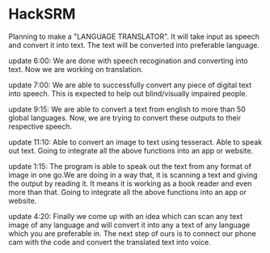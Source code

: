 # HackSRM
Planning to make a "LANGUAGE TRANSLATOR".
It will take input as speech and convert it into text.
The text will be converted into preferable language.

update 6:00:
We are done with speech recogination and converting into text.
Now we are working on translation.

update 7:00:
We are able to successfully convert any piece of digital text into speech. 
This is expected to help out blind/visually impaired people.

update 9:15:
We are able to convert a text from english to more than 50 global languages.
Now, we are trying to convert these outputs to their respective speech.

update 11:10:
Able to convert an image to text using tesseract.
Able to speak out text.
Going to integrate all the above functions into an app or website.

update 1:15:
The program is able to speak out the text from any format of image in one go.We are doing in a way that, it is scanning a text and giving the output by reading it. It means it is working as a book reader and even more than that.
Going to integrate all the above functions into an app or website.

update 4:20:
Finally we come up with an idea which can scan any text image of any language and will convert it into any a text of any language which you are preferable in.
The next step of ours is to connect our phone cam with the code and convert the translated text into voice. 
